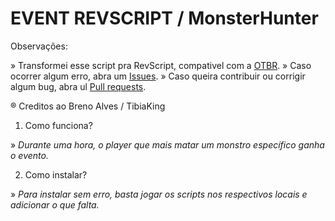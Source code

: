 # EVENT REVSCRIPT / MonsterHunter

Observações: 

» Transformei esse script pra RevScript, compativel com a [OTBR](https://github.com/opentibiabr/otservbr-global.git).
» Caso ocorrer algum erro, abra um [Issues](https://github.com/brunomaidana97/-EVENT-REVSCRIPT-MonsterHunter/issues).
» Caso queira contribuir ou corrigir algum bug, abra ul [Pull requests](https://github.com/brunomaidana97/-EVENT-REVSCRIPT-MonsterHunter/pulls).

® Creditos ao Breno Alves / TibiaKing

1. Como funciona?

» *Durante uma hora, o player que mais matar um monstro específico ganha o evento.*

2. Como instalar?

» *Para instalar sem erro, basta jogar os scripts nos respectivos locais e adicionar o que falta.*
